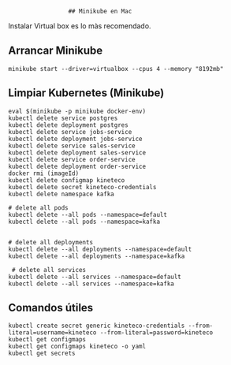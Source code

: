                      ## Minikube en Mac
Instalar Virtual box es lo màs recomendado.

## Arrancar Minikube
```shell
minikube start --driver=virtualbox --cpus 4 --memory "8192mb" 
```
## Limpiar Kubernetes (Minikube)
```shell
eval $(minikube -p minikube docker-env)
kubectl delete service postgres    
kubectl delete deployment postgres
kubectl delete service jobs-service      
kubectl delete deployment jobs-service
kubectl delete service sales-service      
kubectl delete deployment sales-service
kubectl delete service order-service      
kubectl delete deployment order-service
docker rmi (imageId)
kubectl delete configmap kineteco
kubectl delete secret kineteco-credentials
kubectl delete namespace kafka

# delete all pods
kubectl delete --all pods --namespace=default
kubectl delete --all pods --namespace=kafka


# delete all deployments
kubectl delete --all deployments --namespace=default
kubectl delete --all deployments --namespace=kafka
 
 # delete all services
kubectl delete --all services --namespace=default
kubectl delete --all services --namespace=kafka
```

## Comandos útiles

```shell
kubectl create secret generic kineteco-credentials --from-literal=username=kineteco --from-literal=password=kineteco
kubectl get configmaps
kubectl get configmaps kineteco -o yaml     
kubectl get secrets
```
